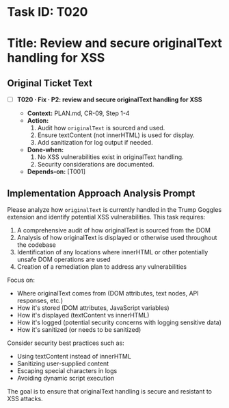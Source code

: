 # Task ID: T020

# Title: Review and secure originalText handling for XSS

## Original Ticket Text

- [ ] **T020 · Fix · P2: review and secure originalText handling for XSS**

  - **Context:** PLAN.md, CR-09, Step 1-4
  - **Action:**
    1. Audit how `originalText` is sourced and used.
    2. Ensure textContent (not innerHTML) is used for display.
    3. Add sanitization for log output if needed.
  - **Done‑when:**
    1. No XSS vulnerabilities exist in originalText handling.
    2. Security considerations are documented.
  - **Depends‑on:** [T001]

## Implementation Approach Analysis Prompt

Please analyze how `originalText` is currently handled in the Trump Goggles extension and identify potential XSS vulnerabilities. This task requires:

1. A comprehensive audit of how originalText is sourced from the DOM
2. Analysis of how originalText is displayed or otherwise used throughout the codebase
3. Identification of any locations where innerHTML or other potentially unsafe DOM operations are used
4. Creation of a remediation plan to address any vulnerabilities

Focus on:
- Where originalText comes from (DOM attributes, text nodes, API responses, etc.)
- How it's stored (DOM attributes, JavaScript variables)
- How it's displayed (textContent vs innerHTML)
- How it's logged (potential security concerns with logging sensitive data)
- How it's sanitized (or needs to be sanitized)

Consider security best practices such as:
- Using textContent instead of innerHTML
- Sanitizing user-supplied content
- Escaping special characters in logs
- Avoiding dynamic script execution

The goal is to ensure that originalText handling is secure and resistant to XSS attacks.